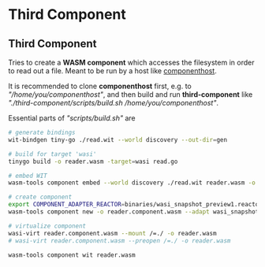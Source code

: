 # Third Component

## Third Component

Tries to create a __WASM component__ which accesses the filesystem in order to read out a file.
Meant to be run by a host like [componenthost](https://github.com/Finfalter/componenthost).

It is recommended to clone __componenthost__ first, e.g. to *"/home/you/componenthost"*,
and then build and run __third-component__ like *"./third-component/scripts/build.sh /home/you/componenthost"*.

Essential parts of *"scripts/build.sh"* are
```bash
# generate bindings
wit-bindgen tiny-go ./read.wit --world discovery --out-dir=gen

# build for target 'wasi'
tinygo build -o reader.wasm -target=wasi read.go

# embed WIT
wasm-tools component embed --world discovery ./read.wit reader.wasm -o reader.embed.wasm

# create component
export COMPONENT_ADAPTER_REACTOR=binaries/wasi_snapshot_preview1.reactor.wasm
wasm-tools component new -o reader.component.wasm --adapt wasi_snapshot_preview1="$COMPONENT_ADAPTER_REACTOR" reader.embed.wasm

# virtualize component
wasi-virt reader.component.wasm --mount /=./ -o reader.wasm
# wasi-virt reader.component.wasm --preopen /=./ -o reader.wasm

wasm-tools component wit reader.wasm
```